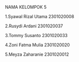 NAMA KELOMPOK 5

1.Syawal Rizal Utama 2301020008

2.Rusydi Ardani 2301020037

3.Tommy Susanto 2301020033

4.Zoni Fatma Mulia 2301020020

5.Meyza Zaharanie 2301020012
